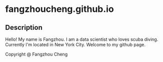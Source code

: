 # fangzhoucheng.github.io

## Description

Hello! My name is Fangzhou. I am a data scientist who loves scuba diving. Currently I'm located in New York City.
Welcome to my github page.


Copyright @ Fangzhou Cheng
